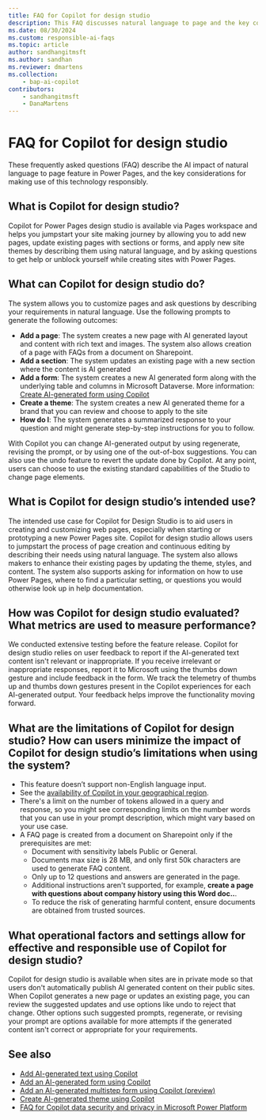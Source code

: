 ```yaml
---
title: FAQ for Copilot for design studio
description: This FAQ discusses natural language to page and the key considerations for making use of this technology responsibly.
ms.date: 08/30/2024
ms.custom: responsible-ai-faqs
ms.topic: article
author: sandhangitmsft
ms.author: sandhan
ms.reviewer: dmartens
ms.collection: 
    - bap-ai-copilot
contributors:
    - sandhangitmsft
    - DanaMartens
---
```


# FAQ for Copilot for design studio

These frequently asked questions (FAQ) describe the AI impact of natural language to page feature in Power Pages, and the key considerations for making use of this technology responsibly.

## What is Copilot for design studio?

Copilot for Power Pages design studio is available via Pages workspace and helps you jumpstart your site making journey by allowing you to add new pages, update existing pages with sections or forms, and apply new site themes by describing them using natural language, and by asking questions to get help or unblock yourself while creating sites with Power Pages.

## What can Copilot for design studio do?

The system allows you to customize pages and ask questions by describing your requirements in natural language. Use the following prompts to generate the following outcomes:

- **Add a page**: The system creates a new page with AI generated layout and content with rich text and images. The system also allows creation of a page with FAQs from a document on Sharepoint.
- **Add a section**: The system updates an existing page with a new section where the content is AI generated
- **Add a form**: The system creates a new AI generated form along with the underlying table and columns in Microsoft Dataverse. More information: [Create AI-generated form using Copilot](getting-started/add-form-copilot.md)
- **Create a theme**: The system creates a new AI generated theme for a brand that you can review and choose to apply to the site
- **How do I**: The system generates a summarized response to your question and might generate step-by-step instructions for you to follow.

With Copilot you can change AI-generated output by using regenerate, revising the prompt, or by using one of the out-of-box suggestions. You can also use the undo feature to revert the update done by Copilot. At any point, users can choose to use the existing standard capabilities of the Studio to change page elements.

## What is Copilot for design studio’s intended use?

The intended use case for Copilot for Design Studio is to aid users in creating and customizing web pages, especially when starting or prototyping a new Power Pages site. Copilot for design studio allows users to jumpstart the process of page creation and continuous editing by describing their needs using natural language. The system also allows makers to enhance their existing pages by updating the theme, styles, and content. The system also supports asking for information on how to use Power Pages, where to find a particular setting, or questions you would otherwise look up in help documentation.

## How was Copilot for design studio evaluated? What metrics are used to measure performance?

We conducted extensive testing before the feature release. Copilot for design studio relies on user feedback to report if the AI-generated text content isn't relevant or inappropriate. If you receive irrelevant or inappropriate responses, report it to Microsoft using the thumbs down gesture and include feedback in the form. We track the telemetry of thumbs up and thumbs down gestures present in the Copilot experiences for each AI-generated output. Your feedback helps improve the functionality moving forward.

## What are the limitations of Copilot for design studio? How can users minimize the impact of Copilot for design studio’s limitations when using the system?

- This feature doesn’t support non-English language input.
- See the [availability of Copilot in your geographical region](/power-platform/admin/geographical-availability-copilot).
- There's a limit on the number of tokens allowed in a query and response, so you might see corresponding limits on the number words that you can use in your prompt description, which might vary based on your use case.
- A FAQ page is created from a document on Sharepoint only if the prerequisites are met:
  - Document with sensitivity labels Public or General.
  - Documents max size is 28 MB, and only first 50k characters are used to generate FAQ content.
  - Only up to 12 questions and answers are generated in the page.
  - Additional instructions aren't supported, for example, **create a page with questions about company history using this Word doc..**.
  - To reduce the risk of generating harmful content, ensure documents are obtained from trusted sources.

## What operational factors and settings allow for effective and responsible use of Copilot for design studio?

Copilot for design studio is available when sites are in private mode so that users don't automatically publish AI generated content on their public sites. When Copilot generates a new page or updates an existing page, you can review the suggested updates and use options like undo to reject that change. Other options such suggested prompts, regenerate, or revising your prompt are options available for more attempts if the generated content isn't correct or appropriate for your requirements.

## See also

- [Add AI-generated text using Copilot](getting-started/add-text-copilot.md)
- [Add an AI-generated form using Copilot](getting-started/add-form-copilot.md)
- [Add an AI-generated multistep form using Copilot (preview)](getting-started/multistep-forms-copilot.md)
- [Create AI-generated theme using Copilot](getting-started/theme-copilot.md)
- [FAQ for Copilot data security and privacy in Microsoft Power Platform](/power-platform/faqs-copilot-data-security-privacy/)
